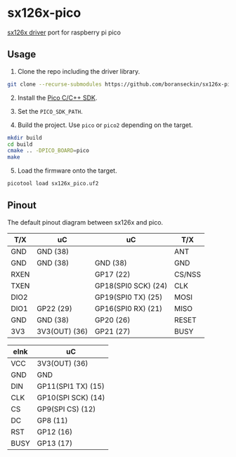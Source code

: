 # sx126x-pico

[sx126x driver](https://github.com/Lora-net/sx126x_driver/) port for raspberry pi pico

## Usage

1. Clone the repo including the driver library.

```bash
git clone --recurse-submodules https://github.com/boranseckin/sx126x-pico.git
```

2. Install the [Pico C/C++ SDK](https://www.raspberrypi.com/documentation/microcontrollers/c_sdk.html).

3. Set the `PICO_SDK_PATH`.

4. Build the project. Use `pico` or `pico2` depending on the target.

```bash
mkdir build
cd build
cmake .. -DPICO_BOARD=pico
make
```

5. Load the firmware onto the target.

```bash
picotool load sx126x_pico.uf2
```

## Pinout

The default pinout diagram between sx126x and pico.

| T/X  | uC            | uC                  | T/X    |
| ---- | ------------- | ------------------- | ------ |
| GND  | GND (38)      |                     | ANT    |
| GND  | GND (38)      | GND (38)            | GND    |
| RXEN |               | GP17 (22)           | CS/NSS |
| TXEN |               | GP18(SPI0 SCK) (24) | CLK    |
| DIO2 |               | GP19(SPI0 TX) (25)  | MOSI   |
| DIO1 | GP22 (29)     | GP16(SPI0 RX) (21)  | MISO   |
| GND  | GND (38)      | GP20 (26)           | RESET  |
| 3V3  | 3V3(OUT) (36) | GP21 (27)           | BUSY   |

| eInk | uC                 |
| ---- | ------------------ |
| VCC  | 3V3(OUT) (36)      |
| GND  | GND                |
| DIN  | GP11(SPI1 TX) (15) |
| CLK  | GP10(SPI SCK) (14) |
| CS   | GP9(SPI CS) (12)   |
| DC   | GP8 (11)           |
| RST  | GP12 (16)          |
| BUSY | GP13 (17)          |
